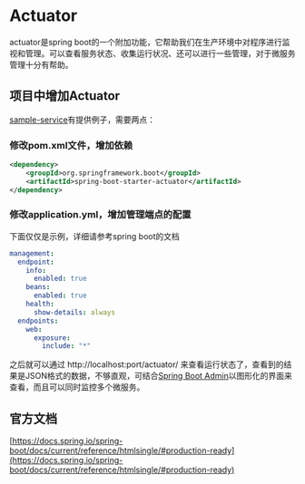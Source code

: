 Actuator
=============

actuator是spring boot的一个附加功能，它帮助我们在生产环境中对程序进行监视和管理。可以查看服务状态、收集运行状况、还可以进行一些管理，对于微服务管理十分有帮助。

## 项目中增加Actuator
[sample-service](./sample-service)有提供例子，需要两点：

### 修改pom.xml文件，增加依赖
```XML
<dependency>
    <groupId>org.springframework.boot</groupId>
    <artifactId>spring-boot-starter-actuator</artifactId>
</dependency>

```
### 修改application.yml，增加管理端点的配置

下面仅仅是示例，详细请参考spring boot的文档

```yml
management:
  endpoint:
    info:
      enabled: true
    beans:
      enabled: true
    health:
      show-details: always
  endpoints:
    web:
      exposure:
        include: "*"
```


之后就可以通过 http://localhost:port/actuator/ 来查看运行状态了，查看到的结果是JSON格式的数据，不够直观，可结合[Spring Boot Admin](./admin-server)以图形化的界面来查看，而且可以同时监控多个微服务。


## 官方文档
[https://docs.spring.io/spring-boot/docs/current/reference/htmlsingle/#production-ready](https://docs.spring.io/spring-boot/docs/current/reference/htmlsingle/#production-ready)

